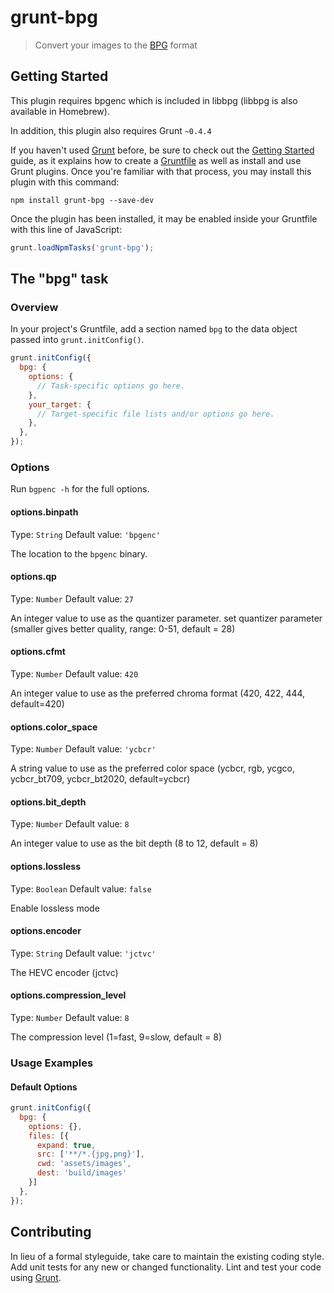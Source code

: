 # grunt-bpg

> Convert your images to the [BPG](http://bellard.org/bpg/) format

## Getting Started

This plugin requires bpgenc which is included in libbpg (libbpg is
also available in Homebrew). 

In addition, this plugin also requires Grunt `~0.4.4`

If you haven't used [Grunt](http://gruntjs.com/) before, be sure to check out the [Getting Started](http://gruntjs.com/getting-started) guide, as it explains how to create a [Gruntfile](http://gruntjs.com/sample-gruntfile) as well as install and use Grunt plugins. Once you're familiar with that process, you may install this plugin with this command:

```shell
npm install grunt-bpg --save-dev
```

Once the plugin has been installed, it may be enabled inside your Gruntfile with this line of JavaScript:

```js
grunt.loadNpmTasks('grunt-bpg');
```

## The "bpg" task

### Overview
In your project's Gruntfile, add a section named `bpg` to the data object passed into `grunt.initConfig()`.

```js
grunt.initConfig({
  bpg: {
    options: {
      // Task-specific options go here.
    },
    your_target: {
      // Target-specific file lists and/or options go here.
    },
  },
});
```

### Options

Run `bgpenc -h` for the full options.

#### options.binpath
Type: `String`
Default value: `'bpgenc'`

The location to the `bpgenc` binary.

#### options.qp
Type: `Number`
Default value: `27`

An integer value to use as the quantizer parameter.  set quantizer
parameter (smaller gives better quality, range: 0-51, default = 28)

#### options.cfmt
Type: `Number`
Default value: `420`

An integer value to use as the preferred chroma format (420, 422, 444, default=420)

#### options.color_space
Type: `Number`
Default value: `'ycbcr'`

A string value to use as the preferred color space (ycbcr, rgb, ycgco, ycbcr_bt709, ycbcr_bt2020, default=ycbcr)

#### options.bit_depth
Type: `Number`
Default value: `8`

An integer value to use as the bit depth (8 to 12, default = 8)

#### options.lossless
Type: `Boolean`
Default value: `false`

Enable lossless mode

#### options.encoder
Type: `String`
Default value: `'jctvc'`

The HEVC encoder (jctvc)

#### options.compression_level
Type: `Number`
Default value: `8`

The compression level (1=fast, 9=slow, default = 8)


### Usage Examples

#### Default Options

```js
grunt.initConfig({
  bpg: {
    options: {},
    files: [{
      expand: true,
      src: ['**/*.{jpg,png}'],
      cwd: 'assets/images',
      dest: 'build/images'
    }]
  },
});
```

## Contributing
In lieu of a formal styleguide, take care to maintain the existing coding style. Add unit tests for any new or changed functionality. Lint and test your code using [Grunt](http://gruntjs.com/).

